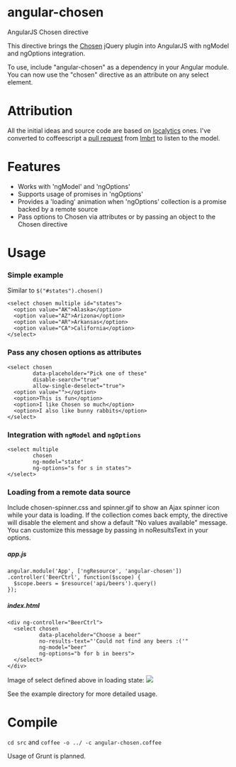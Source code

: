 angular-chosen
==============

AngularJS Chosen directive

This directive brings the [Chosen](http://harvesthq.github.com/chosen/) jQuery plugin
into AngularJS with ngModel and ngOptions integration.

To use, include "angular-chosen" as a dependency in your Angular module.  You can now
use the "chosen" directive as an attribute on any select element.

# Attribution

All the initial ideas and source code are based on [localytics](https://github.com/localytics/angular-chosen) ones.
I've converted to coffeescript a [pull request](https://github.com/localytics/angular-chosen/pull/2) from
[lmbrt](https://github.com/lmbrt/angular-chosen) to listen to the model.

# Features

  * Works with 'ngModel' and 'ngOptions'
  * Supports usage of promises in 'ngOptions'
  * Provides a 'loading' animation when 'ngOptions' collection is a promise backed by a remote source
  * Pass options to Chosen via attributes or by passing an object to the Chosen directive

# Usage

### Simple example

Similar to `$("#states").chosen()`

    <select chosen multiple id="states">
      <option value="AK">Alaska</option>
      <option value="AZ">Arizona</option>
      <option value="AR">Arkansas</option>    
      <option value="CA">California</option>    
    </select>

### Pass any chosen options as attributes

    <select chosen
            data-placeholder="Pick one of these"
            disable-search="true"
            allow-single-deselect="true">
      <option value=""></option>
      <option>This is fun</option>
      <option>I like Chosen so much</option>
      <option>I also like bunny rabbits</option>
    </select>

### Integration with `ngModel` and `ngOptions`

    <select multiple
            chosen
            ng-model="state" 
            ng-options="s for s in states">
    </select>

### Loading from a remote data source

Include chosen-spinner.css and spinner.gif to show an Ajax spinner icon while your data is loading.  If the collection
comes back empty, the directive will disable the element and show a default "No values available" message.
You can customize this message by passing in noResultsText in your options.

##### app.js

    angular.module('App', ['ngResource', 'angular-chosen'])
    .controller('BeerCtrl', function($scope) {
      $scope.beers = $resource('api/beers').query()
    });

##### index.html

    <div ng-controller="BeerCtrl">
      <select chosen
              data-placeholder="Choose a beer"
              no-results-text="'Could not find any beers :('"
              ng-model="beer" 
              ng-options="b for b in beers">
      </select>
    </div>

Image of select defined above in loading state:
<img src="https://raw.github.com/iiome/angular-chosen/master/example/choose-a-beer.png">


See the example directory for more detailed usage.

# Compile

`cd src` and `coffee -o ../ -c angular-chosen.coffee`

Usage of Grunt is planned.

